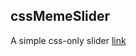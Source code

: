 ## cssMemeSlider
A simple css-only slider
[link](https://friday-13.github.io/cssMemeSlider/cssMemeSlider/)
